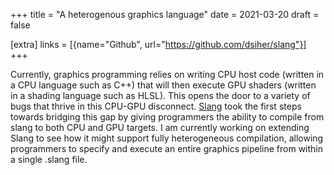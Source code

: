 +++
title = "A heterogenous graphics language"
date = 2021-03-20
draft = false

[extra]
links = [{name="Github", url="https://github.com/dsiher/slang"}]
+++

Currently, graphics programming relies on writing CPU host code (written in a CPU
language such as C++) that will then execute GPU shaders (written in a shading 
language such as HLSL). This opens the door to a variety of bugs that thrive in 
this CPU-GPU disconnect. [Slang][] took the first steps towards bridging this gap
by giving programmers the ability to compile from slang to both CPU and GPU targets.
I am currently working on extending Slang to see how it might support fully heterogeneous compilation,
allowing programmers to specify and execute an entire graphics pipeline from within
a single .slang file.

[slang]: https://github.com/shader-slang/slang